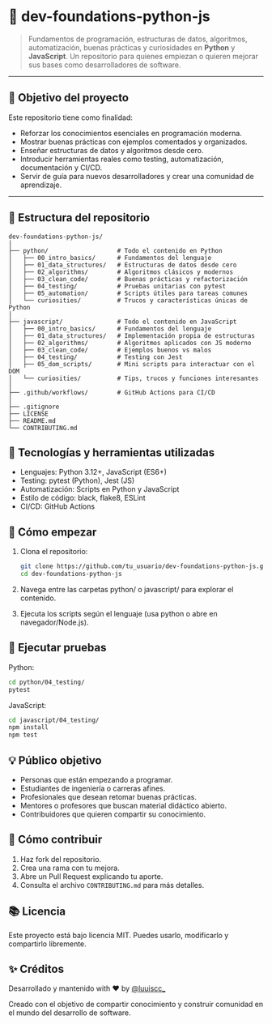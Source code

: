 # 🧠 dev-foundations-python-js

> Fundamentos de programación, estructuras de datos, algoritmos, automatización, buenas prácticas y curiosidades en **Python** y **JavaScript**. Un repositorio para quienes empiezan o quieren mejorar sus bases como desarrolladores de software.

---

## 🎯 Objetivo del proyecto

Este repositorio tiene como finalidad:

- Reforzar los conocimientos esenciales en programación moderna.
- Mostrar buenas prácticas con ejemplos comentados y organizados.
- Enseñar estructuras de datos y algoritmos desde cero.
- Introducir herramientas reales como testing, automatización, documentación y CI/CD.
- Servir de guía para nuevos desarrolladores y crear una comunidad de aprendizaje.

---

## 📁 Estructura del repositorio

```plaintext
dev-foundations-python-js/
│
├── python/                   # Todo el contenido en Python
│   ├── 00_intro_basics/      # Fundamentos del lenguaje
│   ├── 01_data_structures/   # Estructuras de datos desde cero
│   ├── 02_algorithms/        # Algoritmos clásicos y modernos
│   ├── 03_clean_code/        # Buenas prácticas y refactorización
│   ├── 04_testing/           # Pruebas unitarias con pytest
│   ├── 05_automation/        # Scripts útiles para tareas comunes
│   └── curiosities/          # Trucos y características únicas de Python
│
├── javascript/               # Todo el contenido en JavaScript
│   ├── 00_intro_basics/      # Fundamentos del lenguaje
│   ├── 01_data_structures/   # Implementación propia de estructuras
│   ├── 02_algorithms/        # Algoritmos aplicados con JS moderno
│   ├── 03_clean_code/        # Ejemplos buenos vs malos
│   ├── 04_testing/           # Testing con Jest
│   ├── 05_dom_scripts/       # Mini scripts para interactuar con el DOM
│   └── curiosities/          # Tips, trucos y funciones interesantes
│
├── .github/workflows/        # GitHub Actions para CI/CD
│
├── .gitignore
├── LICENSE
├── README.md
└── CONTRIBUTING.md
```

## 🧩 Tecnologías y herramientas utilizadas
- Lenguajes: Python 3.12+, JavaScript (ES6+)
- Testing: pytest (Python), Jest (JS)
- Automatización: Scripts en Python y JavaScript
- Estilo de código: black, flake8, ESLint
- CI/CD: GitHub Actions


## 🚀 Cómo empezar
1. Clona el repositorio:

	```bash
	git clone https://github.com/tu_usuario/dev-foundations-python-js.git
	cd dev-foundations-python-js
	```

2. Navega entre las carpetas python/ o javascript/ para explorar el contenido.
3. Ejecuta los scripts según el lenguaje (usa python o abre en navegador/Node.js).


## 🧪 Ejecutar pruebas

Python:

```bash
cd python/04_testing/
pytest
````

JavaScript:

```bash
cd javascript/04_testing/
npm install
npm test
```

## 💡 Público objetivo
- Personas que están empezando a programar.
- Estudiantes de ingeniería o carreras afines.
- Profesionales que desean retomar buenas prácticas.
- Mentores o profesores que buscan material didáctico abierto.
- Contribuidores que quieren compartir su conocimiento.

## 🤝 Cómo contribuir
1. Haz fork del repositorio.
2. Crea una rama con tu mejora.
3. Abre un Pull Request explicando tu aporte.
4. Consulta el archivo `CONTRIBUTING.md` para más detalles.

## 📚 Licencia

Este proyecto está bajo licencia MIT. Puedes usarlo, modificarlo y compartirlo libremente.


## ✨ Créditos

Desarrollado y mantenido with ❤️ by [@luuiscc_](https://github.com/luuuisc) 

Creado con el objetivo de compartir conocimiento y construir comunidad en el mundo del desarrollo de software.


